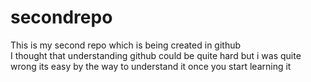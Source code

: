 # secondrepo
This is my second repo which is being created in github
<br>
I thought that understanding github could be quite hard but i was quite wrong its easy by the way to understand it once you start learning it
</br>
